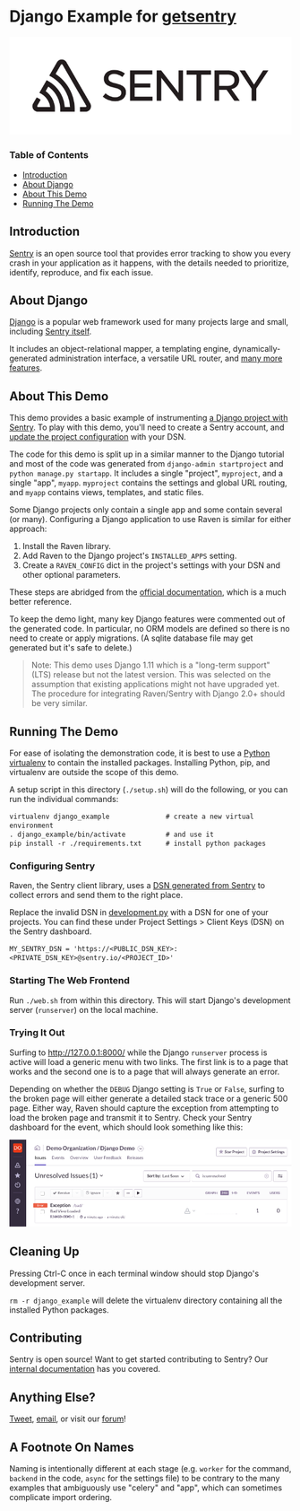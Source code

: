 # Django Example for [getsentry](https://github.com/getsentry)

![Sentry logo](_ReadMeImages/sentry-logo-black.png)

### Table of Contents

- [Introduction](#introduction)
- [About Django](#about-django)
- [About This Demo](#about-this-demo)
- [Running The Demo](#running-the-demo)

## Introduction

[Sentry](https://sentry.io/welcome/) is an open source tool that provides error tracking to show you every crash in your application as it happens, with the details needed to prioritize, identify, reproduce, and fix each issue.

## About Django

[Django](https://www.djangoproject.com/) is a popular web framework used for many projects large and small, including [Sentry itself](https://github.com/getsentry/sentry/).

It includes an object-relational mapper, a templating engine, dynamically-generated administration interface, a versatile URL router, and [many more features](https://docs.djangoproject.com/en/2.0/intro/overview/).

## About This Demo

This demo provides a basic example of instrumenting [a Django project with Sentry](https://docs.sentry.io/clients/python/integrations/django/). To play with this demo, you'll need to create a Sentry account, and [update the project configuration](#configuring-sentry) with your DSN.

The code for this demo is split up in a similar manner to the Django tutorial and most of the code was generated from `django-admin startproject` and `python manage.py startapp`. It includes a single "project", `myproject`, and a single "app", `myapp`. `myproject` contains the settings and global URL routing, and `myapp` contains views, templates, and static files.

Some Django projects only contain a single app and some contain several (or many). Configuring a Django application to use Raven is similar for either approach:

1. Install the Raven library.
2. Add Raven to the Django project's `INSTALLED_APPS` setting.
3. Create a `RAVEN_CONFIG` dict in the project's settings with your DSN and other optional parameters.

These steps are abridged from the [official documentation](https://docs.sentry.io/clients/python/integrations/django/), which is a much better reference.

To keep the demo light, many key Django features were commented out of the generated code. In particular, no ORM models are defined so there is no need to create or apply migrations. (A sqlite database file may get generated but it's safe to delete.)

> Note: This demo uses Django 1.11 which is a "long-term support" (LTS) release but not the latest version. This was selected on the assumption that existing applications might not have upgraded yet. The procedure for integrating Raven/Sentry with Django 2.0+ should be very similar.

## Running The Demo

For ease of isolating the demonstration code, it is best to use a [Python virtualenv](https://virtualenv.pypa.io/en/stable/) to contain the installed packages. Installing Python, pip, and virtualenv are outside the scope of this demo.

A setup script in this directory (`./setup.sh`) will do the following, or you can run the individual commands:

```
virtualenv django_example              # create a new virtual environment
. django_example/bin/activate          # and use it
pip install -r ./requirements.txt      # install python packages
```

### Configuring Sentry

Raven, the Sentry client library, uses a [DSN generated from Sentry](https://docs.sentry.io/quickstart/#configure-the-dsn) to collect errors and send them to the right place.

Replace the invalid DSN in [development.py](demo/myproject/settings/development.py) with a DSN for one of your projects. You can find these under Project Settings > Client Keys (DSN) on the Sentry dashboard.

```
MY_SENTRY_DSN = 'https://<PUBLIC_DSN_KEY>:<PRIVATE_DSN_KEY>@sentry.io/<PROJECT_ID>'
```

### Starting The Web Frontend

Run `./web.sh` from within this directory. This will start Django's development server (`runserver`) on the local machine.

### Trying It Out

Surfing to http://127.0.0.1:8000/ while the Django `runserver` process is active will load a generic menu with two links. The first link is to a page that works and the second one is to a page that will always generate an error.

Depending on whether the `DEBUG` Django setting is `True` or `False`, surfing to the broken page will either generate a detailed stack trace or a generic 500 page. Either way, Raven should capture the exception from attempting to load the broken page and transmit it to Sentry. Check your Sentry dashboard for the event, which should look something like this:

![Dashboard Example](_ReadMeImages/dashboard-example.png)

## Cleaning Up

Pressing Ctrl-C once in each terminal window should stop Django's development server.

`rm -r django_example` will delete the virtualenv directory containing all the installed Python packages.

## Contributing

Sentry is open source! Want to get started contributing to Sentry? Our [internal documentation](https://docs.sentry.io/internal/) has you covered.

## Anything Else?

[Tweet](https://twitter.com/getsentry), [email](hello@sentry.io), or visit our [forum](https://forum.sentry.io)!

## A Footnote On Names

Naming is intentionally different at each stage (e.g. `worker` for the command, `backend` in the code, `async` for the settings file) to be contrary to the many examples that ambiguously use "celery" and "app", which can sometimes complicate import ordering.
